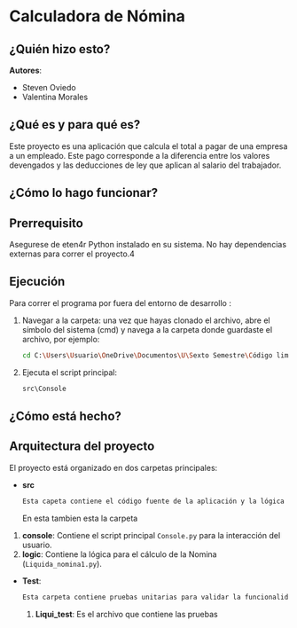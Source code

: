 # Calculadora de Nómina

## ¿Quién hizo esto?

**Autores**:
- Steven Oviedo
- Valentina Morales

## ¿Qué es y para qué es?

Este proyecto es una aplicación que calcula el total a pagar de una empresa a un empleado. Este pago corresponde a la diferencia entre los valores devengados y las deducciones de ley que aplican al salario del trabajador.

## ¿Cómo lo hago funcionar?
## Prerrequisito
Asegurese de eten4r Python instalado en su sistema. No hay dependencias externas para correr el proyecto.4

## Ejecución
Para correr el programa por fuera del entorno de desarrollo :
1. Navegar a la carpeta: una vez que hayas clonado el archivo, abre el símbolo del sistema (cmd) y navega a la carpeta donde guardaste el archivo, por ejemplo:
   ```bash
   cd C:\Users\Usuario\OneDrive\Documentos\U\Sexto Semestre\Código limpio\Clean-Code-1\src\Console
   ``` 
2. Ejecuta el script principal: <br>
   ```bash
   src\Console
   ```

## ¿Cómo está hecho?
## Arquitectura del proyecto
El proyecto está organizado en dos carpetas principales:

- **src**
  ```bash
  Esta capeta contiene el código fuente de la aplicación y la lógica de la interacción con el usuario.
  ```
  En esta tambien esta la carpeta
1. **console**: Contiene el script principal `Console.py` para la interacción del usuario.
2. **logic**: Contiene la lógica para el cálculo de la Nomina (`Liquida_nomina1.py`).
  
- **Test**:
  ```bash
  Esta carpeta contiene pruebas unitarias para validar la funcionalidad del código.
  ```
  1. **Liqui_test**: Es el archivo que contiene las pruebas
  
   







